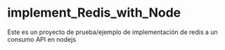 # implement_Redis_with_Node
Este es un proyecto de prueba/ejemplo de implementación de redis a un consumo API en nodejs

